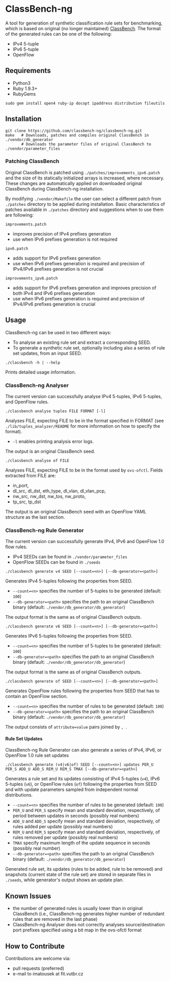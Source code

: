 # ClassBench-ng
A tool for generation of synthetic classification rule sets for benchmarking, which is based on original (no longer maintained) [ClassBench](http://www.arl.wustl.edu/classbench/).
The format of the generated rules can be one of the following:
- IPv4 5-tuple
- IPv6 5-tuple
- OpenFlow

## Requirements
- Python3
- Ruby 1.9.3+
- RubyGems
```
sudo gem install open4 ruby-ip docopt ipaddress distribution fileutils
```

## Installation
```
git clone https://github.com/classbench-ng/classbench-ng.git
make   # Downloads, patches and compiles original ClassBench in ./vendor/db_generator
       # Downloads the parameter files of original ClassBench to ./vendor/parameter_files
```

### Patching ClassBench
Original ClassBench is patched using `./patches/improvements_ipv6.patch` and the size of its statically initialized arrays is increased, where necessary.
These changes are automatically applied on downloaded original ClassBench during ClassBench-ng installation.

By modifying `./vendor/Makefile` the user can select a different patch from `./patches` directory to be applied during installation.
Basic characteristics of patches available in `./patches` directory and suggestions when to use them are following:

`improvements.patch`
- improves precision of IPv4 prefixes generation
- use when IPv6 prefixes generation is not required

`ipv6.patch`
- adds support for IPv6 prefixes generation
- use when IPv6 prefixes generation is required and precision of IPv4/IPv6 prefixes generation is not crucial

`improvements_ipv6.patch`
- adds support for IPv6 prefixes generation and improves precision of both IPv4 and IPv6 prefixes generation
- use when IPv6 prefixes generation is required and precision of IPv4/IPv6 prefixes generation is crucial

## Usage
ClassBench-ng can be used in two different ways:
- To analyse an existing rule set and extract a corresponding SEED.
- To generate a synthetic rule set, optionally including also a series of rule set updates, from an input SEED.

```
./classbench -h | --help
```
Prints detailed usage information.

### ClassBench-ng Analyser
The current version can successfully analyse IPv4 5-tuples, IPv6 5-tuples, and OpenFlow rules.

```
./classbench analyse tuples FILE FORMAT [-l]
```
Analyses FILE, expecting FILE to be in the format specified in FORMAT (see `./lib/tuples_analyzer/README` for more information on how to specify the format).
- `-l` enables printing analysis error logs.

The output is an original ClassBench seed.

```
./classbench analyse of FILE
```
Analyses FILE, expecting FILE to be in the format used by `ovs-ofctl`.
Fields extracted from FILE are:
- in_port,
- dl_src, dl_dst, eth_type, dl_vlan, dl_vlan_pcp,
- nw_src, nw_dst, nw_tos, nw_proto,
- tp_src, tp_dst

The output is an original ClassBench seed with an OpenFlow YAML structure as the last section.

### ClassBench-ng Rule Generator
The current version can successfully generate IPv4, IPv6 and OpenFlow 1.0 flow rules.
- IPv4 SEEDs can be found in `./vendor/parameter_files`
- OpenFlow SEEDs can be found in `./seeds`

```
./classbench generate v4 SEED [--count=<n>] [--db-generator=<path>]
```
Generates IPv4 5-tuples following the properties from SEED.
- `--count=<n>` specifies the number of 5-tuples to be generated (default: `100`)
- `--db-generator=<path>` specifies the path to an original ClassBench binary (default: `./vendor/db_generator/db_generator`)

The output format is the same as of original ClassBench outputs.

```
./classbench generate v6 SEED [--count=<n>] [--db-generator=<path>]
```
Generates IPv6 5-tuples following the properties from SEED.
- `--count=<n>` specifies the number of 5-tuples to be generated (default: `100`)
- `--db-generator=<path>` specifies the path to an original ClassBench binary (default: `./vendor/db_generator/db_generator`)

The output format is the same as of original ClassBench outputs.

```
./classbench generate of SEED [--count=<n>] [--db-generator=<path>]
```
Generates OpenFlow rules following the properties from SEED that has to contain an OpenFlow section.
- `--count=<n>` specifies the number of rules to be generated (default: `100`)
- `--db-generator=<path>` specifies the path to an original ClassBench binary (default: `./vendor/db_generator/db_generator`)

The output consists of `attribute=value` pairs joined by `, `.

#### Rule Set Updates
ClassBench-ng Rule Generator can also generate a series of IPv4, IPv6, or OpenFlow 1.0 rule set updates

```
./classbench generate (v4|v6|of) SEED [--count=<n>] updates PER_U PER_S ADD_U ADD_S REM_U REM_S TMAX [--db-generator=<path>]
```
Generates a rule set and its updates consisting of IPv4 5-tuples (`v4`), IPv6 5-tuples (`v6`), or OpenFlow rules (`of`) following the properties from SEED and with update parameters sampled from independent normal distributions.
- `--count=<n>` specifies the number of rules to be generated (default: `100`)
- `PER_U` and `PER_S` specify mean and standard deviation, respectively, of period between updates in seconds (possibly real numbers)
- `ADD_U` and `ADD_S` specify mean and standard deviation, respectively, of rules added per update (possibly real numbers)
- `REM_U` and `REM_S` specify mean and standard deviation, respectively, of rules removed per update (possibly real numbers)
- `TMAX` specify maximum length of the update sequence in seconds (possibly real number)
- `--db-generator=<path>` specifies the path to an original ClassBench binary (default: `./vendor/db_generator/db_generator`)

Generated rule set, its updates (rules to be added, rule to be removed) and snapshots (current state of the rule set) are stored in separate files in `./seeds`, while generator's output shows an update plan.

## Known Issues
- the number of generated rules is usually lower than in original ClassBench (i.e., ClassBench-ng generates higher number of redundant rules that are removed in the last phase)
- ClassBench-ng Analyser does not correctly analyses source/destination port prefixes specified using a bit map in the ovs-ofctl format

## How to Contribute
Contributions are welcome via:
- pull requests (preferred)
- e-mail to imatousek at fit.vutbr.cz
